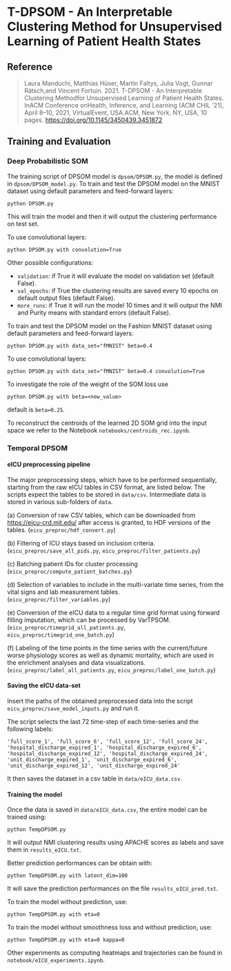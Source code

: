 # T-DPSOM - An Interpretable Clustering Method for Unsupervised Learning of Patient Health States

## Reference
> Laura Manduchi, Matthias Hüser, Martin Faltys, Julia Vogt, Gunnar Rätsch,and Vincent Fortuin. 2021. T-DPSOM - An Interpretable Clustering Methodfor Unsupervised Learning of Patient Health States. InACM Conference onHealth, Inference, and Learning (ACM CHIL ’21), April 8–10, 2021, VirtualEvent, USA.ACM, New York, NY, USA, 10 pages. https://doi.org/10.1145/3450439.3451872

## Training and Evaluation

### Deep Probabilistic SOM

The training script of DPSOM model is `dpsom/DPSOM.py`, the model is defined in `dpsom/DPSOM_model.py`.
To train and test the DPSOM model on the MNIST dataset using default parameters and feed-forward layers:

````python DPSOM.py````

This will train the model and then it will output the clustering performance on test set.

To use convolutional layers:

```python DPSOM.py with convolution=True```

Other possible configurations:
- `validation`: if True it will evaluate the model on validation set (default False).
- `val_epochs`: if True the clustering results are saved every 10 epochs on default output files (default False).
- `more_runs`: if True it will run the model 10 times and it will output the NMI and Purity means with standard errors (default False).

To train and test the DPSOM model on the Fashion MNIST dataset using default parameters and feed-forward layers:

``` python DPSOM.py with data_set="fMNIST" beta=0.4 ```

To use convolutional layers:

``` python DPSOM.py with data_set="fMNIST" beta=0.4 convolution=True ```

To investigate the role of the weight of the SOM loss use

````python DPSOM.py with beta=<new_value>````

default is `beta=0.25`.

To reconstruct the centroids of the learned 2D SOM grid into the input space we refer to the Notebook `notebooks/centroids_rec.ipynb`.

### Temporal DPSOM

#### eICU preprocessing pipeline

The major preprocessing steps, which have to be performed sequentially, starting
from the raw eICU tables in CSV format, are listed below. The scripts expect
the tables to be stored in `data/csv`. Intermediate data is stored in various
sub-folders of `data`.

(a) Conversion of raw CSV tables, which can be downloaded from
    https://eicu-crd.mit.edu/ after access is granted, to HDF versions of the
    tables. (`eicu_preproc/hdf_convert.py`)

(b) Filtering of ICU stays based on inclusion criteria.
    (`eicu_preproc/save_all_pids.py`, `eicu_preproc/filter_patients.py`)

(c) Batching patient IDs for cluster processing
    (`eicu_preproc/compute_patient_batches.py`)

(d) Selection of variables to include in the multi-variate time series, from
    the vital signs and lab measurement tables.
    (`eicu_preproc/filter_variables.py`)

(e) Conversion of the eICU data to a regular time grid format using
    forward filling imputation, which can be processed by VarTPSOM.
    (`eicu_preproc/timegrid_all_patients.py`, `eicu_preproc/timegrid_one_batch.py`)

(f) Labeling of the time points in the time series with the current/future
    worse physiology scores as well as dynamic mortality, which
    are used in the enrichment analyses and data visualizations.
    (`eicu_preproc/label_all_patients.py`, `eicu_preproc/label_one_batch.py`)
 
#### Saving the eICU data-set

Insert the paths of the obtained preprocessed data into the script `eicu_preproc/save_model_inputs.py` and run it.

The script selects the last 72 time-step of each time-series and the following labels:

`'full_score_1', 'full_score_6', 'full_score_12', 'full_score_24',
                          	         'hospital_discharge_expired_1', 'hospital_discharge_expired_6',
                                         'hospital_discharge_expired_12', 'hospital_discharge_expired_24',
                                         'unit_discharge_expired_1', 'unit_discharge_expired_6',
                                         'unit_discharge_expired_12', 'unit_discharge_expired_24'`
                                         
It then saves the dataset in a csv table in `data/eICU_data.csv`.

#### Training the model

Once the data is saved in `data/eICU_data.csv`, the entire model can be trained using:

`python TempDPSOM.py`

It will output NMI clustering results using APACHE scores as labels and save them in `results_eICU.txt`.

Better prediction performances can be obtain with:

`python TempDPSOM.py with latent_dim=100`

It will save the prediction performances on the file `results_eICU_pred.txt`.

To train the model without prediction, use:

`python TempDPSOM.py with eta=0`

To train the model without smoothness loss and without prediction, use:

`python TempDPSOM.py with eta=0 kappa=0`

Other experiments as computing heatmaps and trajectories can be found in `notebook/eICU_experiments.ipynb`.

